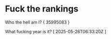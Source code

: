 # Fuck the rankings

Who the hell am I?
{ 35995083 }

What fucking year is it?
[ 2025-05-26T06:33:20Z ]
